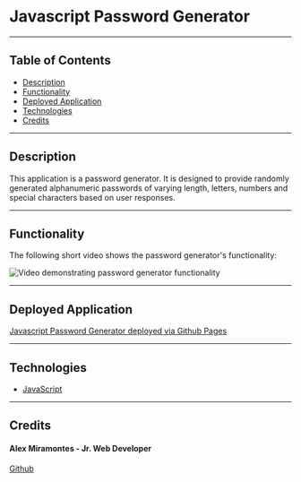 # Javascript Password Generator

---

## Table of Contents 

- [Description](#description)
- [Functionality](#functionality)
- [Deployed Application](#deployed-application)
- [Technologies](#technologies)
- [Credits](#credits)

---

## Description

This application is a password generator. It is designed to provide randomly generated alphanumeric passwords of varying length, letters, numbers and special characters based on user responses. 

---

## Functionality

The following short video shows the password generator's functionality:

![Video demonstrating password generator functionality](Assets/javascript_password_generator_demo.gif)

---

## Deployed Application

[Javascript Password Generator deployed via Github Pages](https://amiramonte.github.io/javascript-password-generator/)

---

## Technologies

- [JavaScript](https://www.javascript.com/)

---


## Credits

#### Alex Miramontes - Jr. Web Developer
[Github](https://github.com/amiramonte)
